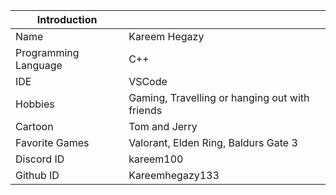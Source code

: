 | Introduction          |                                                |
| --------------------- | ---------------------------------------------- |
| Name                  | Kareem Hegazy                                  |
| Programming Language  | C++                                            |
| IDE                   | VSCode                                         |
| Hobbies               | Gaming, Travelling or hanging out with friends |
| Cartoon               | Tom and Jerry                                  |
| Favorite Games        | Valorant, Elden Ring, Baldurs Gate 3           |
| Discord ID            | kareem100                                      |
| Github ID             | Kareemhegazy133                                |